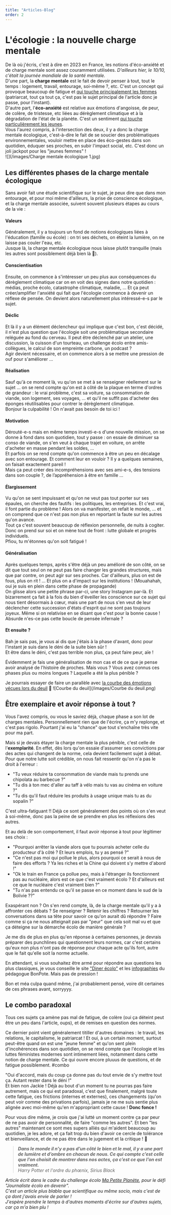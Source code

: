```yaml
---
title: "Articles-Blog"
order: 2
---
```

# L'écologie : la nouvelle charge mentale

De là où j'écris, c'est à dire en 2023 en France, les notions d'éco-anxiété et de charge mentale sont assez couramment utilisées. _D'ailleurs hier, le 10/10, c'était la journée mondiale de la santé mentale._    
D'une part, la **charge mentale** est le fait de devoir penser à tout, tout le temps : logement, travail, entourage, soi-même ?, etc. C'est un concept qui provoque beaucoup de fatigue et [qui touche principalement les femmes](https://lejournal.cnrs.fr/nos-blogs/dialogues-economiques/la-charge-mentale-une-double-peine-pour-les-femmes) (patriarcat, tout ça tout ça, c'est pas le sujet principal de l'article donc je passe, pour l'instant).  
D'autre part, l'**éco-anxiété** est relative aux émotions d'angoisse, de peur, de colère, de tristesse, etc liées au dérèglement climatique et à la dégradation de l'état de la planète. C'est un sentiment [qui touche particulièrement les jeunes](https://www.france24.com/fr/plan%C3%A8te/20220729-%C3%A9co-anxi%C3%A9t%C3%A9-une-jeunesse-face-aux-angoisses-%C3%A9cologiques).  
Vous l'aurez compris, à l'intersection des deux, il y a donc la charge mentale écologique, c'est-à-dire le fait de se soucier des problématiques environnementales, vouloir mettre en place des éco-gestes dans son quotidien, éduquer ses proches, en subir l'impact social, etc. C'est donc un joli jackpot pour les "jeunes femmes" !  
![](/images/Charge mentale écologique 1.jpg)

## Les différentes phases de la charge mentale écologique
Sans avoir fait une étude scientifique sur le sujet, je peux dire que dans mon entourage, et pour moi même d'ailleurs, la prise de conscience écologique, et la charge mentale associée, suivent souvent plusieurs étapes au cours de la vie :
#### Valeurs  
Généralement, il y a toujours un fond de notions écologiques liées à l'éducation (famille ou école) : on tri ses déchets, on éteint la lumière, on ne laisse pas couler l'eau, etc.  
Jusque là, la charge mentale écologique nous laisse plutôt tranquille (mais les autres sont possiblement déjà bien là 👋).
#### Conscientisation  
Ensuite, on commence à s'intéresser un peu plus aux conséquences du dérèglement climatique car on en voit des signes dans notre quotidien : médias, proche écolo, catastrophe climatique, maladie, ... Et ça peut créer/amplifier l'anxiété qui fait que l'écologie commence à devenir un réflexe de pensée. On devient alors naturellement plus intéressé-e-s par le sujet.
#### Déclic  
Et là il y a un élément déclencheur qui implique que c'est bon, c'est décidé, il n'est plus question que l'écologie soit une problématique secondaire reléguée au fond du cerveau. Il peut être déclenché par un atelier, une discussion, la cuisson d'un tourteau, un challenge écolo entre amis-collègues, le calcul de son empreinte carbone, un podcast ?  
Agir devient nécessaire, et on commence alors à se mettre une pression de ouf pour s'améliorer ...
#### Réalisation  
Sauf qu'à ce moment là, vu qu'on se met à se renseigner réellement sur le sujet ... on se rend compte qu'on est à côté de la plaque en terme d'ordres de grandeur : le vrai problème, c'est sa voiture, sa consommation de viande, son logement, ses voyages, ... et qu'il ne suffit pas d'acheter des éponges réutilisables pour contrer le dérèglement climatique.  
Bonjour la culpabilité ! On n'avait pas besoin de toi ici !
#### Motivation  
Dérouté-e-s mais en même temps investi-e-s d'une nouvelle mission, on se donne à fond dans son quotidien, tout y passe : on essaie de diminuer sa conso de viande, on s'en veut à chaque trajet en voiture, on arrête d'acheter en masse pendant les soldes, ...  
Et parfois on se rend compte qu'on commence à être un peu en décalage avec son entourage. Et comment leur en vouloir ? Il y a quelques semaines, on faisait exactement pareil !  
Mais ça peut créer des incompréhensions avec ses ami-e-s, des tensions dans son couple ?, de l’appréhension à être en famille ...
#### Élargissement  
Vu qu'on se sent impuissant et qu'on ne veut pas tout porter sur ses épaules, on cherche des fautifs : les politiques, les entreprises. Et c'est vrai, il font partie du problème ! Alors on va manifester, on refait le monde, ... et on comprend que ce n'est pas non plus en reportant la faute sur les autres qu'on avance.  
Tout ça c'est souvent beaucoup de réflexion personnelle, de nuits à cogiter.  
Donc on prend sur soi et on mène tout de front : lutte globale et progrès individuels.  
Pfiou, tu m'étonnes qu'on soit fatigué !
#### Généralisation  
Après quelques temps, après s'être déjà un peu amélioré de son côté, on se dit que tout seul on ne peut pas faire changer les grandes structures, mais que par contre, on peut agir sur ses proches. Car d'ailleurs, plus on est de fous, plus on rit ! ... Et plus on a d'impact sur les institutions ! (Mouahahah, oui je suis en plein dans cette phase de propagande)  
On glisse alors une petite phrase par-ci, une story Instagram par-là. Et bizarrement ça fait à la fois du bien d'éveiller les conscience sur ce sujet qui nous tient désormais à cœur, mais une part de nous s'en veut de leur déclencher cette succession d'états d'esprit qui ne sont pas toujours joyeux. Même si on relativise en se disant que c'est pour la bonne cause ! Absurde n'es-ce pas cette boucle de pensée infernale ?
#### Et ensuite ?  
Bah je sais pas, je vous ai dis que j'étais à la phase d'avant, donc pour l'instant je suis dans le déni de la suite bien sûr !  
Et être dans le déni, c'est pas terrible non plus, ça peut faire peur, aïe !

Évidemment je fais une généralisation de mon cas et de ce que je pense avoir analysé de l'histoire de proches. Mais vous ? Vous avez connus ces phases plus ou moins longues ? Laquelle a été la plus pénible ?

Je pourrais essayer de faire un parallèle avec [la courbe des émotions vécues lors du deuil](https://www.conceptsecurite-formation.fr/blog/management-communication/mieux-apprehender-changement.html) 🤔
![Courbe du deuil](/images/Courbe du deuil.png)

## Être exemplaire et avoir réponse à tout ?
Vous l'avez compris, ou vous le saviez déjà, chaque phase a son lot de charges mentales. Personnellement rien que de l'écrire, ça m'y replonge, et c'est pas rigolo. Pourtant j'ai eu la "chance" que tout s'enchaîne très vite pour ma part.

Mais si je devais étayer la charge mentale la plus pénible, c'est celle de l'**exemplarité**.
En effet, dès lors qu'on essaie d'assumer ses convictions par des actes qui changent de la norme, cela devient facilement sujet à débat. Pour que notre lutte soit crédible, on nous fait ressentir qu'on n'a pas le droit à l'erreur :  
- "Tu veux réduire ta consommation de viande mais tu prends une chipolata au barbecue ?"  
- "Tu dis à ton mec d'aller au taff à vélo mais tu vas au cinéma en voiture ?"  
- "Tu dis qu'il faut réduire les produits à usage unique mais tu as du sopalin ?"   

C'est ultra-fatiguant !! Déjà ce sont généralement des points où on s'en veut à soi-même, donc pas la peine de se prendre en plus les réflexions des autres. 
 
Et au delà de son comportement, il faut avoir réponse à tout pour légitimer ses choix :
- "Pourquoi arrêter la viande alors que tu pourrais acheter celle du producteur d'à côté ? Et leurs emplois, tu y as pensé ?"  
- "Ce n'est pas moi qui pollue le plus, alors pourquoi ce serait à nous de faire des efforts ? Ya les riches et la Chine qui doivent s'y mettre d'abord !"  
- "Ok le train en France ça pollue peu, mais à l'étranger ils fonctionnent pas au nucléaire, alors est ce que c'est vraiment écolo ? Et d'ailleurs est ce que le nucléaire c'est vraiment bien ?"  
- "Tu n'as pas entendu ce qu'il se passe en ce moment dans le sud de la Bolivie ??"  

Exaspérant non ? On s'en rend compte, là, de la charge mentale qu'il y a à affronter ces débats ? Se renseigner ? Retenir les chiffres ? Retourner les conversations dans sa tête pour savoir ce qu'on aurait dû répondre ? Faire comme si ça ne nous atteignait pas par "peur" que cela soit mal vu et que ça déteigne sur la démarche écolo de manière générale ?  

Je me dis de plus en plus qu'en réponse à certaines personnes, je devrais préparer des punchlines qui questionnent leurs normes, car c'est certains qu'eux non plus n'ont pas de réponse pour chaque acte qu'ils font, autre que le fait qu'elle soit la norme actuelle.  

En attendant, si vous souhaitez être armé pour répondre aux questions les plus classiques, je vous conseille le site ["Diner écolo"](https://bonpote.com/le-diner-ecolo-du-siecle/) et les [infographies](https://bonpote.com/les-infographies-bon-pote/) du pédagogue BonPote. Mais pas de pression !

Bon et méa culpa quand même, j'ai probablement pensé, voire dit certaines de ces phrases avant, sorryyyy.

## Le combo paradoxal
Tous ces sujets ça amène pas mal de fatigue, de colère (oui ça déteint peut être un peu dans l'article, oups), et de remises en question des normes.  

Ce dernier point vient généralement titiller d'autres domaines : le travail, les relations, le capitalisme, le patriarcat !
Et oui, à un certain moment, surtout peut-être quand on est une "jeune femme" et qu'on sent plein d'incohérences dans son quotidien, on se rend compte que l'écologie et les luttes féministes modernes sont intimement liées, notamment dans cette notion de charge mentale. Ce qui ouvre encore pluuus de questions, et de fatigue possiblement. #combo

"Oui d'accord, mais du coup ça donne pas du tout envie de s'y mettre tout ça. Autant rester dans le déni !"  
Et bien non Jackie ! Déjà au bout d'un moment tu ne pourras pas faire autrement, mais ce qui est paradoxal, c'est que finalement, malgré toute cette fatigue, ces frictions (internes et externes), ces changements (qu'on peut voir comme des privations parfois), jamais je ne me suis sentie plus alignée avec moi-même qu'en m'appropriant cette cause ! **Donc fonce !**  

Pour vous dire même, je crois que j'ai lutté un moment contre ça par peur de ne pas avoir de personnalité, de faire "comme les autres". Et ben "les autres" maintenant ce sont mes supers alliés qui m'aident beaucoup au quotidien, je les adore, et ça fait trop du bien d'avoir ce cercle de tolérance et bienveillance, et de ne pas être dans le jugement et la critique ! 🌈

> **_Dans le monde il n’y a pas d’un côté le bien et le mal, il y a une part de lumière et d’ombre en chacun de nous. Ce qui compte c’est celle que l’on choisit de montrer dans nos actes, ça c’est ce que l’on est vraiment._**  
_Harry Potter et l'ordre du phœnix, Sirius Black_

_Article écrit dans le cadre du challenge écolo [Ma Petite Planète](https://mapetiteplanete.org/), pour le défi "Journaliste écolo en devenir"._  
_C'est un article plus blabla que scientifique ou même socio, mais c'est de ça dont j'avais envie de parler !_  
_J'espère prendre le temps à d'autres moments d'écrire sur d'autres sujets, car ça m'a bien plu !_ 